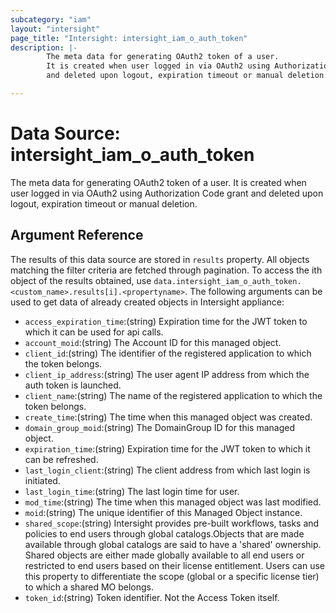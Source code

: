 ```yaml
---
subcategory: "iam"
layout: "intersight"
page_title: "Intersight: intersight_iam_o_auth_token"
description: |-
        The meta data for generating OAuth2 token of a user.
        It is created when user logged in via OAuth2 using Authorization Code grant
        and deleted upon logout, expiration timeout or manual deletion.

---
```


# Data Source: intersight_iam_o_auth_token
The meta data for generating OAuth2 token of a user.
It is created when user logged in via OAuth2 using Authorization Code grant
and deleted upon logout, expiration timeout or manual deletion.
## Argument Reference
The results of this data source are stored in `results` property.
All objects matching the filter criteria are fetched through pagination.
To access the ith object of the results obtained, use `data.intersight_iam_o_auth_token.<custom_name>.results[i].<propertyname>`.
The following arguments can be used to get data of already created objects in Intersight appliance:
* `access_expiration_time`:(string) Expiration time for the JWT token to which it can be used for api calls. 
* `account_moid`:(string) The Account ID for this managed object. 
* `client_id`:(string) The identifier of the registered application to which the token belongs. 
* `client_ip_address`:(string) The user agent IP address from which the auth token is launched. 
* `client_name`:(string) The name of the registered application to which the token belongs. 
* `create_time`:(string) The time when this managed object was created. 
* `domain_group_moid`:(string) The DomainGroup ID for this managed object. 
* `expiration_time`:(string) Expiration time for the JWT token to which it can be refreshed. 
* `last_login_client`:(string) The client address from which last login is initiated. 
* `last_login_time`:(string) The last login time for user. 
* `mod_time`:(string) The time when this managed object was last modified. 
* `moid`:(string) The unique identifier of this Managed Object instance. 
* `shared_scope`:(string) Intersight provides pre-built workflows, tasks and policies to end users through global catalogs.Objects that are made available through global catalogs are said to have a 'shared' ownership. Shared objects are either made globally available to all end users or restricted to end users based on their license entitlement. Users can use this property to differentiate the scope (global or a specific license tier) to which a shared MO belongs. 
* `token_id`:(string) Token identifier. Not the Access Token itself. 
 
